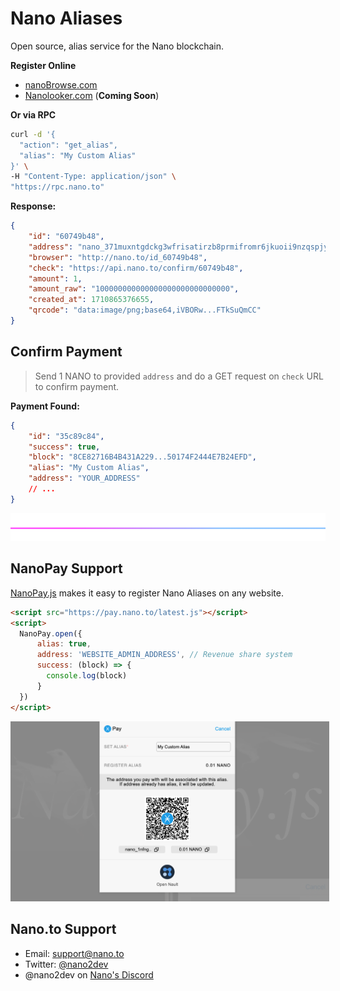 # Nano Aliases

Open source, alias service for the Nano blockchain.

**Register Online**

- [nanoBrowse.com](https://nanobrowse.com)
- [Nanolooker.com](https://nanolooker.com) (**Coming Soon**)

**Or via RPC**

```bash
curl -d '{
  "action": "get_alias",
  "alias": "My Custom Alias"
}' \
-H "Content-Type: application/json" \
"https://rpc.nano.to"
```

**Response:**

```json
{
    "id": "60749b48",
    "address": "nano_371muxntgdckg3wfrisatirzb8prmifromr6jkuoii9nzqspjyca57tqgacw",
    "browser": "http://nano.to/id_60749b48",
    "check": "https://api.nano.to/confirm/60749b48",
    "amount": 1,
    "amount_raw": "100000000000000000000000000000",
    "created_at": 1710865376655,
    "qrcode": "data:image/png;base64,iVBORw...FTkSuQmCC"
}
```

## Confirm Payment

> Send 1 NANO to provided ```address``` and do a GET request on ```check``` URL to confirm payment.

**Payment Found:**

```json
{
    "id": "35c89c84",
    "success": true,
    "block": "8CE82716B4B431A229...50174F2444E7B24EFD",
    "alias": "My Custom Alias",
    "address": "YOUR_ADDRESS"
    // ...
}
```

![line](https://github.com/fwd/n2/raw/master/.github/line.png)

## NanoPay Support

[NanoPay.js](/nanopay) makes it easy to register Nano Aliases on any website. 


```html
<script src="https://pay.nano.to/latest.js"></script>
<script>
  NanoPay.open({ 
      alias: true,
      address: 'WEBSITE_ADMIN_ADDRESS', // Revenue share system
      success: (block) => {
        console.log(block)
      }
  })
</script>
```

<img src="https://github.com/fwd/nano-docs/raw/master/images/nanopay-alias.png" alt="line" style="
    height: auto;
    max-width: 510px;
">

## Nano.to Support

- Email: support@nano.to
- Twitter: [@nano2dev](https://twitter.com/nano2dev)
- @nano2dev on [Nano's Discord](https://discord.com/invite/RNAE2R9) 